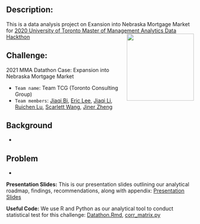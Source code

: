## Description:
This is a data analysis project on Exansion into Nebraska Mortgage Market for [2020 University of Toronto Master of Management Analytics Data Hackthon](https://www.rotman.utoronto.ca/Degrees/MastersPrograms/MMA/datathon2021faq) <img src='figures/MMA2021logo.png' align="right" height="180"/>


## Challenge: 
2021 MMA Datathon Case: Expansion into Nebraska Mortgage Market
- `Team name`: Team TCG (Toronto Consulting Group)
- `Team members`: [Jiaqi Bi](), [Eric Lee](), [Jiaqi Li](), [Ruichen Lu](), [Scarlett Wang](), [Jiner Zheng]()

## Background
- 

## Problem
- 

**Presentation Slides:** This is our presentation slides outlining our analytical roadmap, findings, recommendations, along with appendix: [Presentation Slides](https://docs.google.com/presentation/d/1RopED3CJdBxJSxvYBHGgDMfeHC8DBE5cvPtHx__Hqd0/edit#slide=id.ga453bbeaa7_0_43)

**Useful Code:** We use R and Python as our analytical tool to conduct statistical test for this challenge: [Datathon.Rmd](), [corr_matrix.py]()

